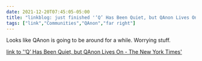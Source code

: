 ```yaml
---
date: 2021-12-20T07:45:05-05:00
title: "linkblog: just finished '‘Q’ Has Been Quiet, but QAnon Lives On - The New York Times'"
tags: ["link","Communities","QAnon","far right"]
---
```

Looks like QAnon is going to be around for a while. Worrying stuff.
 
[link to '‘Q’ Has Been Quiet, but QAnon Lives On - The New York Times'](https://www.nytimes.com/2021/12/20/technology/qanon-conspiracy-movement.html)

